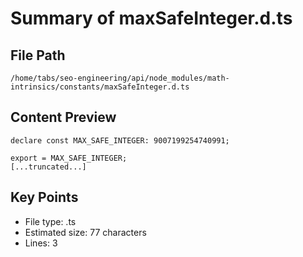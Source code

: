 # Summary of maxSafeInteger.d.ts
  
## File Path
`/home/tabs/seo-engineering/api/node_modules/math-intrinsics/constants/maxSafeInteger.d.ts`

## Content Preview
```
declare const MAX_SAFE_INTEGER: 9007199254740991;

export = MAX_SAFE_INTEGER;
[...truncated...]
```

## Key Points
- File type: .ts
- Estimated size: 77 characters
- Lines: 3
